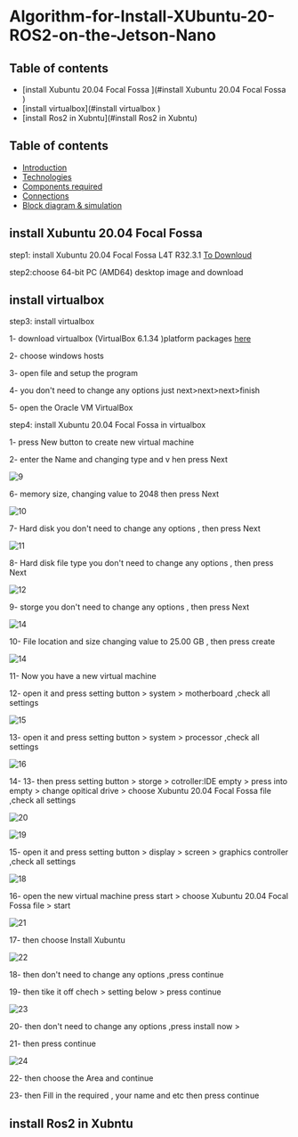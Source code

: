 # Algorithm-for-Install-XUbuntu-20-ROS2-on-the-Jetson-Nano


 ## Table of contents
* [install Xubuntu 20.04 Focal Fossa ](#install Xubuntu 20.04 Focal Fossa )
* [install virtualbox](#install virtualbox )
* [install Ros2 in Xubntu](#install Ros2 in Xubntu)

## Table of contents
* [Introduction](#Introduction)
* [Technologies](#technologies)
* [Components required](#Components-required)
* [Connections](#Connections)
* [Block diagram & simulation ](#Block-diagram-&-simulation)


## install Xubuntu 20.04 Focal Fossa 


step1: install Xubuntu 20.04 Focal Fossa L4T R32.3.1 [To Downloud](https://cdimage.ubuntu.com/xubuntu/releases/20.04/release/) 


step2:choose 64-bit PC (AMD64) desktop image and download

## install virtualbox 

step3: install virtualbox 
  
   1- download virtualbox (VirtualBox 6.1.34 )platform packages [here](https://www.virtualbox.org/wiki/Downloads) 
  
   2- choose windows hosts 
  
   3- open file and setup the program 
  
   4- you don't need to change any options just next>next>next>finish
  
   5- open the Oracle VM VirtualBox 
      
step4: install Xubuntu 20.04 Focal Fossa in virtualbox

   1- press New button to  create new virtual machine

   2- enter the Name and changing type and v hen press Next 
  
  ![9](https://user-images.githubusercontent.com/64277741/179389486-a43699ca-6250-44fc-8826-76355ea130cd.PNG)


6- memory size, changing value to 2048 then press Next

![10](https://user-images.githubusercontent.com/64277741/179404099-2120b644-5da9-4e9f-a09e-244ba982df30.PNG)

7- Hard disk you don't need to change any options ,  then press Next

![11](https://user-images.githubusercontent.com/64277741/179404258-b6f6fcdc-514d-4e1d-aa2c-94e6f1697e12.PNG)

8- Hard disk file type you don't need to change any options ,  then press Next

![12](https://user-images.githubusercontent.com/64277741/179404295-c4528a69-f659-4347-a506-aaba4031e921.PNG)

9- storge you don't need to change any options ,  then press Next

![14](https://user-images.githubusercontent.com/64277741/179404335-bf3752d8-7f87-4139-aa08-8a8bdafa999b.PNG)

10- File location and size changing value to 25.00 GB , then press create

![14](https://user-images.githubusercontent.com/64277741/179404413-8eed7c1e-6d39-4e94-8cdf-9de09065feca.PNG)

11- Now you have a new virtual machine 

12- open it and press setting  button > system > motherboard ,check all settings

![15](https://user-images.githubusercontent.com/64277741/179419320-ca44862d-f53d-4d64-80b8-198fca86613e.PNG)

13- open it and press setting  button > system > processor ,check all settings


![16](https://user-images.githubusercontent.com/64277741/179419478-34dbf94a-7844-4727-a0ec-98c627382619.PNG)

14- 13- then press setting  button > storge > cotroller:IDE empty > press into empty > change opitical drive > choose Xubuntu 20.04 Focal Fossa file  ,check all settings


![20](https://user-images.githubusercontent.com/64277741/179420454-693dd562-3d30-41e8-a3be-0a17069f9357.PNG)

![19](https://user-images.githubusercontent.com/64277741/179420407-91a3a4e7-225d-4bf4-839d-1e48c1fe8589.PNG)


15- open it and press setting  button > display > screen > graphics controller  ,check all settings


![18](https://user-images.githubusercontent.com/64277741/179419766-a3901cd6-5c25-4409-bbb9-67e8b392989a.PNG)

16- open the new virtual machine  press start > choose Xubuntu 20.04 Focal Fossa file > start 

![21](https://user-images.githubusercontent.com/64277741/179420592-794820ef-de29-45c4-90db-3fbc2b732d18.PNG)

17- then choose Install Xubuntu 


![22](https://user-images.githubusercontent.com/64277741/179420704-30145acc-8f83-493f-a8cb-d79f2b5a4d71.PNG)

18- then don't need to change any options ,press continue 

19- then tike it off chech  > setting below > press continue

![23](https://user-images.githubusercontent.com/64277741/179420820-3b9ce506-d638-40e2-b3e9-34c32a070bb6.PNG)

20- then don't need to change any options ,press install now  > 

21- then press continue 

![24](https://user-images.githubusercontent.com/64277741/179420992-9f3a431f-7bdd-4097-a335-a588f57247a4.PNG)  

22- then choose the Area and continue

23- then Fill in the required , your name and etc then press continue



## install Ros2 in Xubntu      
   
